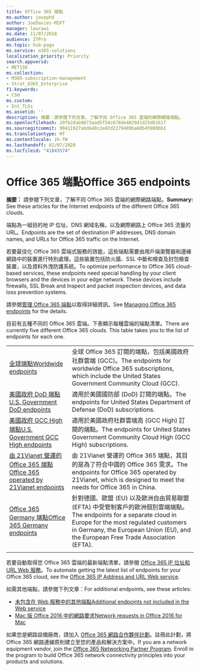 ```yaml
---
title: Office 365 端點
ms.author: josephd
author: JoeDavies-MSFT
manager: laurawi
ms.date: 11/07/2018
audience: ITPro
ms.topic: hub-page
ms.service: o365-solutions
localization_priority: Priority
search.appverid:
- MET150
ms.collection:
- M365-subscription-management
- Strat_O365_Enterprise
f1.keywords:
- CSH
ms.custom:
- Ent_TLGs
ms.assetid: ''
description: 摘要：請參閱下列文章，了解不同 Office 365 雲端的網際網路端點。
ms.openlocfilehash: 29fb2dab9873aad5f54c678de482941d25d6161f
ms.sourcegitcommit: 99411927abdb40c2e82d2279489ba60545989bb1
ms.translationtype: HT
ms.contentlocale: zh-TW
ms.lasthandoff: 02/07/2020
ms.locfileid: "41843574"
---
```

# <a name="office-365-endpoints"></a><span data-ttu-id="e7bba-103">Office 365 端點</span><span class="sxs-lookup"><span data-stu-id="e7bba-103">Office 365 endpoints</span></span>

<span data-ttu-id="e7bba-104">**摘要：** 請參閱下列文章，了解不同 Office 365 雲端的網際網路端點。</span><span class="sxs-lookup"><span data-stu-id="e7bba-104">**Summary:** See these articles for the Internet endpoints of the different Office 365 clouds.</span></span>
  
<span data-ttu-id="e7bba-105">端點為一組目的地 IP 位址、DNS 網域名稱，以及網際網路上 Office 365 流量的 URL。</span><span class="sxs-lookup"><span data-stu-id="e7bba-105">Endpoints are the set of destination IP addresses, DNS domain names, and URLs for Office 365 traffic on the Internet.</span></span> 

<span data-ttu-id="e7bba-p101">若要最佳化 Office 365 雲端式服務的效能，這些端點需要由用戶端瀏覽器和邊緣網路中的裝置進行特別處理。這些裝置包括防火牆、SSL 中斷和檢查及封包檢查裝置，以及資料外洩防護系統。</span><span class="sxs-lookup"><span data-stu-id="e7bba-p101">To optimize performance to Office 365 cloud-based services, these endpoints need special handling by your client browsers and the devices in your edge network. These devices include firewalls, SSL Break and Inspect and packet inspection devices, and data loss prevention systems.</span></span>

<span data-ttu-id="e7bba-108">請參閱[管理 Office 365 端點](managing-office-365-endpoints.md)以取得詳細資訊。</span><span class="sxs-lookup"><span data-stu-id="e7bba-108">See [Managing Office 365 endpoints](managing-office-365-endpoints.md) for the details.</span></span>

<span data-ttu-id="e7bba-p102">目前有五種不同的 Office 365 雲端。下表顯示每種雲端的端點清單。</span><span class="sxs-lookup"><span data-stu-id="e7bba-p102">There are currently five different Office 365 clouds. This table takes you to the list of endpoints for each one.</span></span>

|||
|:-------|:-----|
| [<span data-ttu-id="e7bba-111">全球端點</span><span class="sxs-lookup"><span data-stu-id="e7bba-111">Worldwide endpoints</span></span>](urls-and-ip-address-ranges.md) | <span data-ttu-id="e7bba-112">全球 Office 365 訂閱的端點，包括美國政府社群雲端 (GCC)。</span><span class="sxs-lookup"><span data-stu-id="e7bba-112">The endpoints for worldwide Office 365 subscriptions, which include the United States Government Community Cloud (GCC).</span></span> |
| [<span data-ttu-id="e7bba-113">美國政府 DoD 端點</span><span class="sxs-lookup"><span data-stu-id="e7bba-113">U.S. Government DoD endpoints</span></span>](office-365-u-s-government-dod-endpoints.md) | <span data-ttu-id="e7bba-114">適用於美國國防部 (DoD) 訂閱的端點。</span><span class="sxs-lookup"><span data-stu-id="e7bba-114">The endpoints for United States Department of Defense (DoD) subscriptions.</span></span> |
| [<span data-ttu-id="e7bba-115">美國政府 GCC High 端點</span><span class="sxs-lookup"><span data-stu-id="e7bba-115">U.S. Government GCC High endpoints</span></span>](office-365-u-s-government-gcc-high-endpoints.md) | <span data-ttu-id="e7bba-116">適用於美國政府社群雲端高 (GCC High) 訂閱的端點。</span><span class="sxs-lookup"><span data-stu-id="e7bba-116">The endpoints for United States Government Community Cloud High (GCC High) subscriptions.</span></span> |
| [<span data-ttu-id="e7bba-117">由 21Vianet 營運的 Office 365 端點</span><span class="sxs-lookup"><span data-stu-id="e7bba-117">Office 365 operated by 21Vianet endpoints</span></span>](urls-and-ip-address-ranges-21vianet.md) | <span data-ttu-id="e7bba-118">由 21Vianet 營運的 Office 365 端點，其目的是為了符合中國的 Office 365 需求。</span><span class="sxs-lookup"><span data-stu-id="e7bba-118">The endpoints for Office 365 operated by 21Vianet, which is designed to meet the needs for Office 365 in China.</span></span> |
| [<span data-ttu-id="e7bba-119">Office 365 Germany 端點</span><span class="sxs-lookup"><span data-stu-id="e7bba-119">Office 365 Germany endpoints</span></span>](office-365-germany-endpoints.md) | <span data-ttu-id="e7bba-120">針對德國、歐盟 (EU) 以及歐洲自由貿易聯盟 (EFTA) 中受管制客戶的歐洲個別雲端端點。</span><span class="sxs-lookup"><span data-stu-id="e7bba-120">The endpoints for a separate cloud in Europe for the most regulated customers in Germany, the European Union (EU), and the European Free Trade Association (EFTA).</span></span> |
|||

<span data-ttu-id="e7bba-121">若要自動取得您 Office 365 雲端的最新端點清單，請參閱 [Office 365 IP 位址和 URL Web 服務](office-365-ip-web-service.md)。</span><span class="sxs-lookup"><span data-stu-id="e7bba-121">To automate getting the latest list of endpoints for your Office 365 cloud, see the [Office 365 IP Address and URL Web service](office-365-ip-web-service.md).</span></span>

<span data-ttu-id="e7bba-122">如需其他端點，請參閱下列文章：</span><span class="sxs-lookup"><span data-stu-id="e7bba-122">For additional endpoints, see these articles:</span></span>

- [<span data-ttu-id="e7bba-123">未包含在 Web 服務中的其他端點</span><span class="sxs-lookup"><span data-stu-id="e7bba-123">Additional endpoints not included in the Web service</span></span>](additional-office365-ip-addresses-and-urls.md)
- [<span data-ttu-id="e7bba-124">Mac 版 Office 2016 中的網路要求</span><span class="sxs-lookup"><span data-stu-id="e7bba-124">Network requests in Office 2016 for Mac</span></span>](network-requests-in-office-2016-for-mac.md)

<span data-ttu-id="e7bba-p103">如果您是網路設備廠商，請加入 [Office 365 網路合作夥伴計劃](office-365-networking-partner-program.md)。註冊此計劃，將 Office 365 網路連線原則建立至您的產品和解決方案中。</span><span class="sxs-lookup"><span data-stu-id="e7bba-p103">If you are a network equipment vendor, join the [Office 365 Networking Partner Program](office-365-networking-partner-program.md). Enroll in the program to build Office 365 network connectivity principles into your products and solutions.</span></span> 
